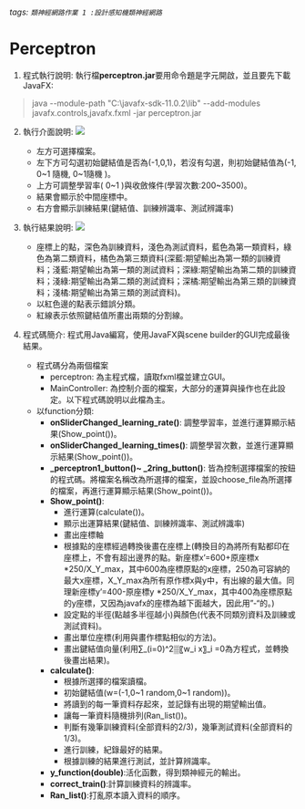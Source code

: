 ###### tags: `類神經網路作業 1 :設計感知機類神經網路`
# Perceptron

1. 程式執行說明:
   執行檔**perceptron.jar**要用命令題是字元開啟，並且要先下載JavaFX:
>    java --module-path "C:\javafx-sdk-11.0.2\lib" --add-modules javafx.controls,javafx.fxml -jar perceptron.jar
   
2. 執行介面說明:
   ![](https://i.imgur.com/B4vIPEf.png)
    * 左方可選擇檔案。
    * 左下方可勾選初始鍵結值是否為(-1,0,1)，若沒有勾選，則初始鍵結值為(-1, 0~1 隨機, 0~1隨機 )。
    * 上方可調整學習率( 0~1 )與收斂條件(學習次數:200~3500)。
    * 結果會顯示於中間座標中。
    * 右方會顯示訓練結果(鍵結值、訓練辨識率、測試辨識率)

3. 執行結果說明:
   ![](https://i.imgur.com/ByKRf1h.png)
    * 座標上的點，深色為訓練資料，淺色為測試資料，藍色為第一類資料，綠色為第二類資料，橘色為第三類資料(深藍:期望輸出為第一類的訓練資料；淺藍:期望輸出為第一類的測試資料；深綠:期望輸出為第二類的訓練資料；淺綠:期望輸出為第二類的測試資料；深橘:期望輸出為第三類的訓練資料；淺橘:期望輸出為第三類的測試資料)。
    * 以紅色邊的點表示錯誤分類。
    * 紅線表示依照鍵結值所畫出兩類的分割線。
4. 程式碼簡介:
   程式用Java編寫，使用JavaFX與scene builder的GUI完成最後結果。
    * 程式碼分為兩個檔案
        * perceptron: 為主程式檔，讀取fxml檔並建立GUI。
	    * MainController: 為控制介面的檔案，大部分的運算與操作也在此設定。以下程式碼說明以此檔為主。	
	* 以function分類:
	    * **onSliderChanged_learning_rate()**: 調整學習率，並進行運算顯示結果(Show_point())。
	    * **onSliderChanged_learning_times()**: 調整學習次數，並進行運算顯示結果(Show_point())。
	    * **_perceptron1_button()~ _2ring_button()**: 皆為控制選擇檔案的按鈕的程式碼。將檔案名稱改為所選擇的檔案，並設choose_file為所選擇的檔案，再進行運算顯示結果(Show_point())。
	    * **Show_point()**:	
	        * 進行運算(calculate())。
	        * 顯示出運算結果(鍵結值、訓練辨識率、測試辨識率)
	        * 畫出座標軸
	        * 根據點的座標經過轉換後畫在座標上(轉換目的為將所有點都印在座標上，不會有超出邊界的點。新座標x’=600+原座標x *250/X_Y_max，其中600為座標原點的x座標，250為可容納的最大x座標，X_Y_max為所有原作標x與y中，有出線的最大值。同理新座標y’=400-原座標y *250/X_Y_max，其中400為座標原點的y座標，又因為javafx的座標為越下面越大，因此用”-“的。)
	        * 設定點的半徑(點越多半徑越小)與顏色(代表不同類別資料及訓練或測試資料)。
	        * 畫出單位座標(利用與畫作標點相似的方法)。
	        * 畫出鍵結值向量(利用∑_(i=0)^2▒〖w_i x〗_i =0為方程式，並轉換後畫出結果)。
	    * **calculate()**:
	        * 根據所選擇的檔案讀檔。
	        * 初始鍵結值(w=(-1,0~1 random,0~1 random))。
	        * 將讀到的每一筆資料存起來，並記錄有出現的期望輸出值。
	        * 讓每一筆資料隨機排列(Ran_list())。
	        * 判斷有幾筆訓練資料(全部資料的2/3)，幾筆測試資料(全部資料的1/3)。
	        * 進行訓練，紀錄最好的結果。
	        * 根據訓練的結果進行測試，並計算辨識率。
	    * **y_function(double)**:活化函數，得到類神經元的輸出。
	    * **correct_train()**:計算訓練資料的辨識率。
        * **Ran_list()**:打亂原本讀入資料的順序。
